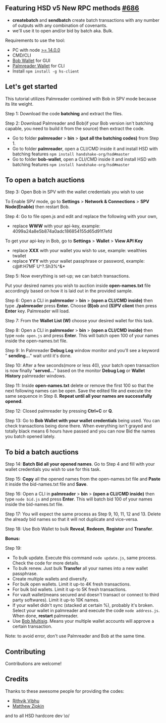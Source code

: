 ## **Featuring HSD v5 New RPC methods** [**#686**](https://github.com/handshake-org/hsd/pull/686)

- **createbatch**  and **sendbatch** create batch transactions with any number of outputs with any combination of covenants.
- we'll use it to open and/or bid by batch aka. Bulk.

Requirements to use the tool:

- PC with node [\>= 14.0.0](https://github.com/handshake-org/hsd/blob/6314c1aa08484be6d304d251b7f309f6e6a664ac/package.json#L20)
- CMD/CLI
- [Bob Wallet](https://github.com/kyokan/bob-wallet/releases) for GUI
- [Palmreader Wallet](https://github.com/pinheadmz/palmreader) for CLI
- Install `npm install -g hs-client`

## **Let's get started**

This tutorial utilizes Palmreader combined with Bob in SPV mode because its lite weight.

Step 1: Download the code **batching** and extract the files.

Step 2: Download Palmreader and Bob(if your Bob version isn't batching capable, you need to build it from the source) then extract the code.

- Go to folder **palmreader** > **bin** > **(put all the batching codes)** from Step 1.
- Go to folder **palmreader**, open a CLI/CMD inside it and install HSD with batching features `npm install handshake-org/hsd#master`
- Go to folder **bob-wallet**, open a CLI/CMD inside it and install HSD with batching features `npm install handshake-org/hsd#master`

## To open a batch auctions

Step 3: Open Bob in SPV with the wallet credentials you wish to use

To Enable SPV mode, go to **Settings** > **Network & Connections** > **SPV Node(Enable)** then restart Bob.

Step 4: Go to file open.js and edit and replace the following with your own,

- replace **WWW** with your api-key, example: 4099a24a8e5b874a0adc186854155d65d91f7efd

To get your api-key in Bob, go to **Settings** > **Wallet** > **View API Key**

- replace **XXX** with your wallet you wish to use, example: wealthies twallet
- replace **YYY** with your wallet passphrase or password, example: c@#:H7MF U^?.Sh3%^&\*

Step 5: Now everything is set-up; we can batch transactions.

Put your desired names you wish to auction inside **open-names.txt** file accordingly based on how it is laid out in the provided sample.

Step 6: Open a CLI in **palmreader** > **bin** > **(open a CLI/CMD inside)** then type **./palmreader** press **Enter.** Choose **(B)ob** and **(S)PV client** then press **Enter** key. Palmreader will load.

Step 7: From the **Wallet List (W)** choose your desired wallet for this task.

Step 8: Open a CLI in **palmreader** > **bin** > **(open a CLI/CMD inside)** then type `node open.js` and press **Enter**. This will batch open 100 of your names inside the open-names.txt file.

Step 9: In Palmreader **Debug Log** window monitor and you'll see a keyword " **sending…**" wait until it's done.

Step 10: After a few seconds(more or less 40), your batch open transaction is now finally "**served…**" based on the monitor **Debug Log** or **Wallet History** palmreader windows.

Step 11: Inside **open-names.txt** delete or remove the first 100 so that the next following names can be open. Save the edited file and execute the same sequence in Step 8. **Repeat until all your names are successfully opened**.

Step 12: Closed palmreader by pressing **Ctrl+C** or **Q**.

Step 13: Go to **Bob Wallet with your wallet credentials** being used. You can check transactions being done there. When everything isn't grayed and totally black means 6 hours have passed and you can now Bid the names you batch opened lately.

## To bid a batch auctions

Step 14: **Batch Bid all your opened names**. Go to Step 4 and fill with your wallet credentials you wish to use for this task.

Step 15: **Copy** all the opened names from the open-names.txt file and **Paste** it inside the bid-names.txt file and **Save**.

Step 16: Open a CLI in **palmreader** > **bin** > **(open a CLI/CMD inside)** then type `node bid.js` and press **Enter**. This will batch bid 100 of your names inside the bid-names.txt file.

Step 17: You will expect the same process as Step 9, 10, 11, 12 and 13. Delete the already bid names so that it will not duplicate and vice-versa.

Step 18: Use Bob Wallet to bulk **Reveal**, **Redeem**, **Register** and **Transfer**.

**Bonus:**

 Step 19:

- To bulk update. Execute this command `node update.js`, same process. Check the code for more details.
- To bulk renew. Just bulk **Transfer** all your names into a new wallet passphrase.
- Create multiple wallets and diversify.
- For bulk open wallets. Limit it up-to 4K fresh transactions.
- For bulk bid wallets. Limit it up-to 5K fresh transactions.
- For vault wallet(means secured and doesn't transact or connect to third party softwares). Limit it up-to 10K names.
- If your wallet didn't sync (stacked at certain %), probably it's broken. Select your wallet in palmreader and execute the code `node address.js`. When done, **restart** palmreader.
- Use [Bob Multisig](https://discord.com/channels/822591034202521641/822591754477371443/1039817135507128370). Means your multiple wallet accounts will approve a certain transaction.

Note: to avoid error, don't use Palmreader and Bob at the same time.

## Contributing
Contributions are welcome!

## Credits
Thanks to these awesome people for providing the codes:
- [Rithvik Vibhu](https://github.com/rithvikvibhu)
- [Matthew Zipkin](https://github.com/pinheadmz)

and to all HSD hardcore dev \o/